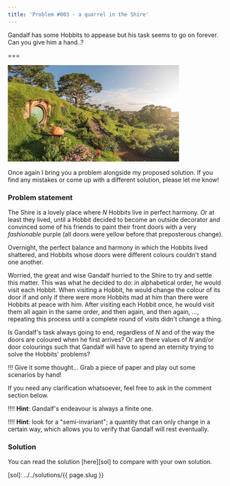 ```yaml
---
title: 'Problem #003 - a quarrel in the Shire'
---
```


Gandalf has some Hobbits to appease but his task seems to go on forever. Can you give him a hand..?

===

![A picture of the Shire](shire.jpg)

Once again I bring you a problem alongside my proposed solution. If you find any mistakes or come up with a different solution, please let me know!

### Problem statement

The Shire is a lovely place where $N$ Hobbits live in perfect harmony. Or at least they lived, until a Hobbit decided to become an outside decorator and convinced some of his friends to paint their front doors with a very _fashionable_ purple (all doors were yellow before that preposterous change).

Overnight, the perfect balance and harmony in which the Hobbits lived shattered, and Hobbits whose doors were different colours couldn't stand one another.

Worried, the great and wise Gandalf hurried to the Shire to try and settle this matter. This was what he decided to do: in alphabetical order, he would visit each Hobbit. When visiting a Hobbit, he would change the colour of its door if and only if there were more Hobbits mad at him than there were Hobbits at peace with him. After visiting each Hobbit once, he would visit them all again in the same order, and then again, and then again, ..., repeating this process until a complete round of visits didn't change a thing.

Is Gandalf's task always going to end, regardless of $N$ and of the way the doors are coloured when he first arrives? Or are there values of $N$ and/or door colourings such that Gandalf will have to spend an eternity trying to solve the Hobbits' problems?

!!! Give it some thought... Grab a piece of paper and play out some scenarios by hand!

If you need any clarification whatsoever, feel free to ask in the comment section below.

!!!! **Hint**: Gandalf's endeavour is always a finite one.

!!!! **Hint**: look for a "semi-invariant"; a quantity that can only change in a certain way, which allows you to verify that Gandalf will rest eventually.

### Solution

You can read the solution [here][sol] to compare with your own solution.

[sol]: ../../solutions/{{ page.slug }}
